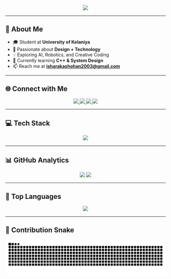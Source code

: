 <!-- Typing Animation -->
<p align="center">
  <a href="https://github.com/shohan-001">
    <img src="https://readme-typing-svg.herokuapp.com?font=Orbitron&size=24&duration=3000&pause=800&color=00F0FF,F75C7E,9D00FF,39FF14&center=true&vCenter=true&width=700&lines=Hi+there+👋,+I'm+Shohan!;Electronic+%26+Computer+Science+Student;Designer+%7C+Tech+Explorer+%7C+Innovator;Always+learning+something+new!" />
  </a>
</p>

---

## 🚀 About Me  

- 🎓 Student at **University of Kelaniya**  
- 🎨 Passionate about **Design + Technology**  
- 💡 Exploring AI, Robotics, and Creative Coding  
- 🌱 Currently learning **C++ & System Design**  
- 📫 Reach me at **isharakashohan2003@gmail.com**  

---

## 🌐 Connect with Me

<p align="center">
  <a href="https://www.linkedin.com/in/isharaka-shohan-813483324/">
    <img src="https://img.shields.io/badge/LinkedIn-0A66C2?style=for-the-badge&logo=linkedin&logoColor=white"/>
  </a>
  <a href="https://facebook.com">
    <img src="https://img.shields.io/badge/Facebook-1877F2?style=for-the-badge&logo=facebook&logoColor=white"/>
  </a>
  <a href="https://instagram.com">
    <img src="https://img.shields.io/badge/Instagram-C13584?style=for-the-badge&logo=instagram&logoColor=white"/>
  </a>
  <a href="https://discord.com">
    <img src="https://img.shields.io/badge/Discord-7289DA?style=for-the-badge&logo=discord&logoColor=white"/>
  </a>
</p>

---

## 💻 Tech Stack

<p align="center">
  <img src="https://skillicons.dev/icons?i=java,python,c,cpp,css,js,html,bash,gcp,mysql,figma,blender,ae,pr,ps,arduino,numpy,pandas,matplotlib&theme=dark" />
</p>

---

## 📊 GitHub Analytics

<p align="center">
  <img src="https://github-readme-stats.vercel.app/api?username=shohan-001&show_icons=true&theme=radical&count_private=true" height="170"/>
  <img src="https://streak-stats.demolab.com?user=shohan-001&theme=radical" height="170"/>
</p>

---

## 🧠 Top Languages

<p align="center">
  <img src="https://github-readme-stats.vercel.app/api/top-langs/?username=shohan-001&layout=donut&theme=radical" height="150"/>
</p>

---

## 🐍 Contribution Snake  

![Snake animation](https://github.com/shohan-001/shohan-001/blob/output/github-contribution-grid-snake.svg)

